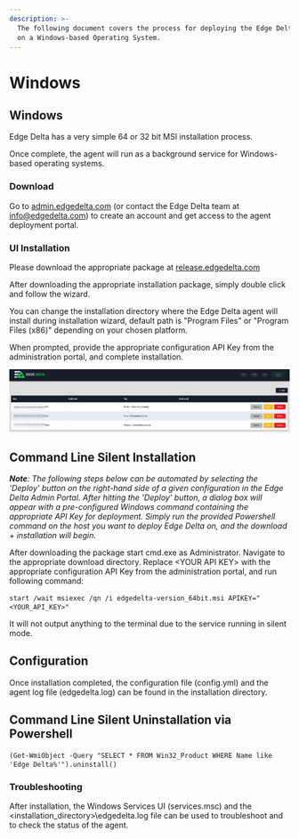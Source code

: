 ```yaml
---
description: >-
  The following document covers the process for deploying the Edge Delta service
  on a Windows-based Operating System.
---
```


# Windows

## Windows

Edge Delta has a very simple 64 or 32 bit MSI installation process.

Once complete, the agent will run as a background service for Windows-based operating systems.

### Download

Go to [admin.edgedelta.com](https://admin.edgedelta.com) \(or contact the Edge Delta team at [info@edgedelta.com](mailto:info@edgedelta.com)\) to create an account and get access to the agent deployment portal.

### UI Installation

Please download the appropriate package at [release.edgedelta.com](https://release.edgedelta.com/)

After downloading the appropriate installation package, simply double click and follow the wizard.

You can change the installation directory where the Edge Delta agent will install during installation wizard, default path is "Program Files" or "Program Files \(x86\)" depending on your chosen platform.

When prompted, provide the appropriate configuration API Key from the administration portal, and complete installation.

![](../.gitbook/assets/image%20%282%29.png)

## Command Line Silent Installation

_**Note**: The following steps below can be automated by selecting the 'Deploy' button on the right-hand side of a given configuration in the Edge Delta Admin Portal. After hitting the 'Deploy' button, a dialog box will appear with a pre-configured Windows command containing the appropriate API Key for deployment. Simply run the provided Powershell command on the host you want to deploy Edge Delta on, and the download + installation will begin._

After downloading the package start cmd.exe as Administrator. Navigate to the appropriate download directory. Replace &lt;YOUR API KEY&gt; with the appropriate configuration API Key from the administration portal, and run following command:

```text
start /wait msiexec /qn /i edgedelta-version_64bit.msi APIKEY="<YOUR_API_KEY>"
```

It will not output anything to the terminal due to the service running in silent mode.

## Configuration

Once installation completed, the configuration file \(config.yml\) and the agent log file \(edgedelta.log\) can be found in the installation directory.

## Command Line Silent Uninstallation via Powershell

```text
(Get-WmiObject -Query "SELECT * FROM Win32_Product WHERE Name like 'Edge Delta%'").uninstall()
```

### Troubleshooting

After installation, the Windows Services UI \(services.msc\) and the &lt;installation\_directory&gt;\edgedelta.log file can be used to troubleshoot and to check the status of the agent.

